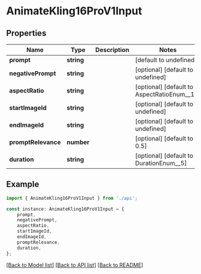 # AnimateKling16ProV1Input


## Properties

Name | Type | Description | Notes
------------ | ------------- | ------------- | -------------
**prompt** | **string** |  | [default to undefined]
**negativePrompt** | **string** |  | [optional] [default to undefined]
**aspectRatio** | **string** |  | [optional] [default to AspectRatioEnum__11]
**startImageId** | **string** |  | [optional] [default to undefined]
**endImageId** | **string** |  | [optional] [default to undefined]
**promptRelevance** | **number** |  | [optional] [default to 0.5]
**duration** | **string** |  | [optional] [default to DurationEnum__5]

## Example

```typescript
import { AnimateKling16ProV1Input } from './api';

const instance: AnimateKling16ProV1Input = {
    prompt,
    negativePrompt,
    aspectRatio,
    startImageId,
    endImageId,
    promptRelevance,
    duration,
};
```

[[Back to Model list]](../README.md#documentation-for-models) [[Back to API list]](../README.md#documentation-for-api-endpoints) [[Back to README]](../README.md)
